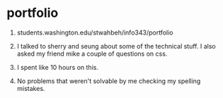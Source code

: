 # portfolio
1. students.washington.edu/stwahbeh/info343/portfolio

2. I talked to sherry and seung about some of the technical stuff. I also asked my friend mike a couple of questions on css.

3. I spent like 10 hours on this.

4. No problems that weren't solvable by me checking my spelling mistakes.